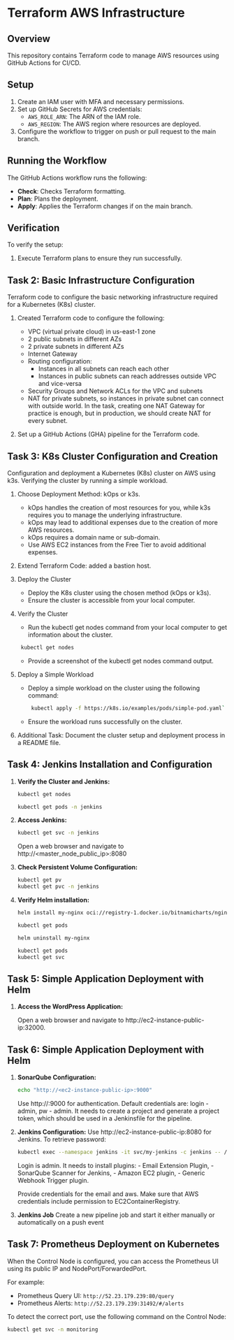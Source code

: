 # Terraform AWS Infrastructure

## Overview
This repository contains Terraform code to manage AWS resources using GitHub Actions for CI/CD.

## Setup
1. Create an IAM user with MFA and necessary permissions.
2. Set up GitHub Secrets for AWS credentials:
   - `AWS_ROLE_ARN`: The ARN of the IAM role.
   - `AWS_REGION`: The AWS region where resources are deployed.
3. Configure the workflow to trigger on push or pull request to the main branch.

## Running the Workflow
The GitHub Actions workflow runs the following:
- **Check**: Checks Terraform formatting.
- **Plan**: Plans the deployment.
- **Apply**: Applies the Terraform changes if on the main branch.

## Verification
To verify the setup:
1. Execute Terraform plans to ensure they run successfully.

## Task 2: Basic Infrastructure Configuration

Terraform code to configure the basic networking infrastructure required for a Kubernetes (K8s) cluster.

1. Created Terraform code to configure the following:

   - VPC (virtual private cloud) in us-east-1 zone
   - 2 public subnets in different AZs
   - 2 private subnets in different AZs
   - Internet Gateway
   - Routing configuration:
     - Instances in all subnets can reach each other
     - Instances in public subnets can reach addresses outside VPC and vice-versa
   - Security Groups and Network ACLs for the VPC and subnets
   - NAT for private subnets, so instances in private subnet can connect with outside world. In the task, creating one NAT Gateway for practice is enough, but in production, we should create NAT for every subnet.

2. Set up a GitHub Actions (GHA) pipeline for the Terraform code.

## Task 3: K8s Cluster Configuration and Creation

Configuration and deployment a Kubernetes (K8s) cluster on AWS using k3s. Verifying the cluster by running a simple workload.

1. Choose Deployment Method: kOps or k3s.

   - kOps handles the creation of most resources for you, while k3s requires you to manage the underlying infrastructure.
   - kOps may lead to additional expenses due to the creation of more AWS resources.
   - kOps requires a domain name or sub-domain.
   - Use AWS EC2 instances from the Free Tier to avoid additional expenses.

2. Extend Terraform Code: added a bastion host.

3. Deploy the Cluster

   - Deploy the K8s cluster using the chosen method (kOps or k3s).
   - Ensure the cluster is accessible from your local computer.

4. Verify the Cluster

   - Run the kubectl get nodes command from your local computer to get information about the cluster.
   ```bash
    kubectl get nodes
    ```
   - Provide a screenshot of the kubectl get nodes command output.

5. Deploy a Simple Workload

   - Deploy a simple workload on the cluster using the following command:
     ```bash
      kubectl apply -f https://k8s.io/examples/pods/simple-pod.yaml`
     ``` 
   - Ensure the workload runs successfully on the cluster.

6. Additional Task: Document the cluster setup and deployment process in a README file.

## Task 4: Jenkins Installation and Configuration

1. **Verify the Cluster and Jenkins:**

   ```bash
   kubectl get nodes
   ```
   
   ```bash
   kubectl get pods -n jenkins
   ```

2. **Access Jenkins:**

   ```bash
   kubectl get svc -n jenkins
   ```
   Open a web browser and navigate to http://<master_node_public_ip>:8080

3. **Check Persistent Volume Configuration:**

   ```bash
   kubectl get pv
   kubectl get pvc -n jenkins
   ```

4. **Verify Helm installation:**

   ```bash
   helm install my-nginx oci://registry-1.docker.io/bitnamicharts/nginx
   ```
   
   ```bash
   kubectl get pods
   ```
   
   ```bash
   helm uninstall my-nginx
   ```
   
   ```bash
   kubectl get pods
   kubectl get svc
   ```

## Task 5: Simple Application Deployment with Helm
1. **Access the WordPress Application:**

   Open a web browser and navigate to http://ec2-instance-public-ip:32000.

## Task 6: Simple Application Deployment with Helm
1. **SonarQube Configuration:**

   ```bash
   echo "http://<ec2-instance-public-ip>:9000"
   ```
   Use http://<ec2-instance-public-ip>:9000 for authentication.
   Default credentials are: login - admin, pw - admin.
   It needs to create a project and generate a project token, which should be used in a Jenkinsfile for the pipeline.

2. **Jenkins Configuration:**
   Use http://ec2-instance-public-ip:8080 for Jenkins.
   To retrieve password:
    
    ```bash
    kubectl exec --namespace jenkins -it svc/my-jenkins -c jenkins -- /bin/cat /run/secrets/additional/chart-admin-password
    ```
    Login is admin.
    It needs to install plugins:
       - Email Extension Plugin, 
       - SonarQube Scanner for Jenkins,
       - Amazon EC2 plugin,
       - Generic Webhook Trigger plugin.

    Provide credentials for the email and aws. 
    Make sure that AWS credentials include permission to EC2ContainerRegistry.

3. **Jenkins Job**
    Create a new pipeline job and start it either manually or automatically on a push event

## Task 7: Prometheus Deployment on Kubernetes
When the Control Node is configured, you can access the Prometheus UI using its public IP and NodePort/ForwardedPort.

For example:
- Prometheus Query UI: `http://52.23.179.239:80/query`
- Prometheus Alerts: `http://52.23.179.239:31492/#/alerts`

To detect the correct port, use the following command on the Control Node:
```bash
kubectl get svc -n monitoring
```
